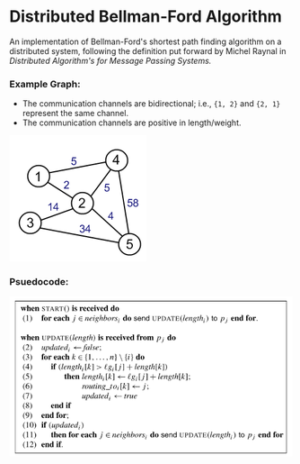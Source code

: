 # Distributed Bellman-Ford Algorithm

An implementation of Bellman-Ford's shortest path finding algorithm on a distributed system, following the definition put forward by Michel Raynal in _Distributed Algorithm's for Message Passing Systems._

### Example Graph:

- The communication channels are bidirectional; i.e., `{1, 2}` and `{2, 1}` represent the same channel.
- The communication channels are positive in length/weight.

![example](./assets/example.png)

### Psuedocode:

![async](./assets/psuedocode-async.png)